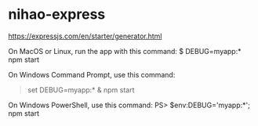 # nihao-express

https://expressjs.com/en/starter/generator.html

On MacOS or Linux, run the app with this command:
$ DEBUG=myapp:* npm start

On Windows Command Prompt, use this command:
> set DEBUG=myapp:* & npm start

On Windows PowerShell, use this command:
PS> $env:DEBUG='myapp:*'; npm start
